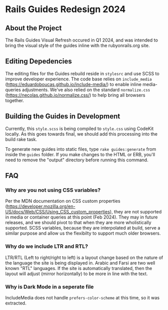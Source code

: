 # Rails Guides Redesign 2024

## About the Project

The Rails Guides Visual Refresh occured in Q1 2024, and was intended to bring the visual style of the guides inline with the rubyonrails.org site. 

## Editing Depedencies

The editing files for the Guides rebuild reside in `stylesrc` and use SCSS to improve developer experience. The code base relies on `include_media` (https://eduardoboucas.github.io/include-media/) to enable inline media-queries adjustments. We've also relied on the standard `normalize.css` (https://necolas.github.io/normalize.css/) to help bring all browsers together.

## Building the Guides in Development

Currently, this `style.scss` is being compiled to `style.css` using CodeKit locally. As this goes towards final, we should add this processing into the build rake task.

To generate new guides into static files, type `rake guides:generate` from inside the `guides` folder. If you make changes to the HTML or ERB, you'll need to remove the "output" directory before running this command.

## FAQ

### Why are you not using CSS variables?

Per the MDN documentation on CSS custom properties (https://developer.mozilla.org/en-US/docs/Web/CSS/Using_CSS_custom_properties), they are not supported in media or container queries at this point (Feb 2024). They may in future releases, and we should pivot to that when they are more wholistically supported. SCSS variables, because they are interpolated at build, serve a similar purpose and allow us the flexibilty to support much older browsers.

### Why do we include LTR and RTL?

LTR/RTL (Left to right/right to left) is a layout change based on the nature of the language the site is being displayed in. Arabic and Farsi are two well known "RTL" languages. If the site is automatically translated, then the layout will adjust (mirror horizontally) to be more in line with the text.

### Why is Dark Mode in a seperate file

IncludeMedia does not handle `prefers-color-scheme` at this time, so it was extracted.